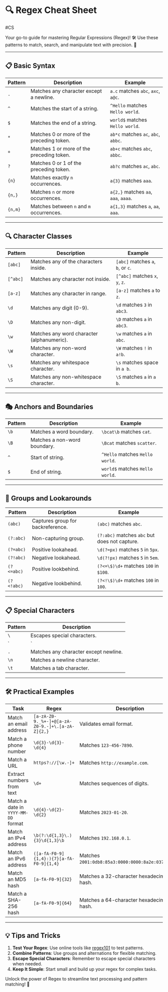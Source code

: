 # 🔍 Regex Cheat Sheet
#CS 

Your go-to guide for mastering Regular Expressions (Regex)! 🛠️ Use these patterns to match, search, and manipulate text with precision. 🎯

---

## 📋 Basic Syntax

| **Pattern**    | **Description**                            | **Example**                          |
|----------------|--------------------------------------------|--------------------------------------|
| `.`            | Matches any character except a newline.    | `a.c` matches `abc`, `axc`, `a@c`.  |
| `^`            | Matches the start of a string.             | `^Hello` matches `Hello world`.     |
| `$`            | Matches the end of a string.               | `world$` matches `Hello world`.     |
| `*`            | Matches 0 or more of the preceding token.  | `ab*c` matches `ac`, `abc`, `abbc`. |
| `+`            | Matches 1 or more of the preceding token.  | `ab+c` matches `abc`, `abbc`.       |
| `?`            | Matches 0 or 1 of the preceding token.     | `ab?c` matches `ac`, `abc`.         |
| `{n}`          | Matches exactly `n` occurrences.           | `a{3}` matches `aaa`.               |
| `{n,}`         | Matches `n` or more occurrences.           | `a{2,}` matches `aa`, `aaa`, `aaaa`.|
| `{n,m}`        | Matches between `n` and `m` occurrences.   | `a{1,3}` matches `a`, `aa`, `aaa`.  |

---

## 🔍 Character Classes

| **Pattern**    | **Description**                            | **Example**                          |
|----------------|--------------------------------------------|--------------------------------------|
| `[abc]`        | Matches any of the characters inside.      | `[abc]` matches `a`, `b`, or `c`.   |
| `[^abc]`       | Matches any character not inside.          | `[^abc]` matches `x`, `y`, `z`.     |
| `[a-z]`        | Matches any character in range.            | `[a-z]` matches `a` to `z`.         |
| `\d`          | Matches any digit (0-9).                   | `\d` matches `3` in `abc3`.        |
| `\D`          | Matches any non-digit.                     | `\D` matches `a` in `abc3`.        |
| `\w`          | Matches any word character (alphanumeric). | `\w` matches `a` in `abc`.         |
| `\W`          | Matches any non-word character.            | `\W` matches `!` in `a!b`.         |
| `\s`          | Matches any whitespace character.          | `\s` matches space in `a b`.       |
| `\S`          | Matches any non-whitespace character.      | `\S` matches `a` in `a b`.         |

---

## 🎭 Anchors and Boundaries

| **Pattern**    | **Description**                            | **Example**                          |
|----------------|--------------------------------------------|--------------------------------------|
| `\b`          | Matches a word boundary.                   | `\bcat\b` matches `cat`.           |
| `\B`          | Matches a non-word boundary.               | `\Bcat` matches `scatter`.         |
| `^`            | Start of string.                          | `^Hello` matches `Hello world`.     |
| `$`            | End of string.                            | `world$` matches `Hello world`.     |

---

## 🔗 Groups and Lookarounds

| **Pattern**    | **Description**                            | **Example**                          |
|----------------|--------------------------------------------|--------------------------------------|
| `(abc)`        | Captures group for backreference.          | `(abc)` matches `abc`.              |
| `(?:abc)`      | Non-capturing group.                       | `(?:abc)` matches `abc` but does not capture. |
| `(?=abc)`      | Positive lookahead.                        | `\d(?=px)` matches `5` in `5px`.    |
| `(?!abc)`      | Negative lookahead.                        | `\d(?!px)` matches `5` in `5em`.    |
| `(?<=abc)`     | Positive lookbehind.                       | `(?<=\$)\d+` matches `100` in `$100`.|
| `(?<!abc)`     | Negative lookbehind.                       | `(?<!\$)\d+` matches `100` in `100`.|

---

## 📋 Special Characters

| **Pattern**    | **Description**                            |
|----------------|--------------------------------------------|
| `\`           | Escapes special characters.                |
| `|`            | OR operator (alternation).                 |
| `.`            | Matches any character except newline.      |
| `\n`          | Matches a newline character.               |
| `\t`          | Matches a tab character.                   |

---

## 🛠️ Practical Examples

| **Task**                            | **Regex**                         | **Description**                                   |
|-------------------------------------|-----------------------------------|-------------------------------------------------|
| Match an email address              | `[a-zA-Z0-9._%+-]+@[a-zA-Z0-9.-]+\.[a-zA-Z]{2,}` | Validates email format.                        |
| Match a phone number                | `\d{3}-\d{3}-\d{4}`             | Matches `123-456-7890`.                        |
| Match a URL                         | `https?://[\w.-]+`               | Matches `http://example.com`.                  |
| Extract numbers from text           | `\d+`                           | Matches sequences of digits.                   |
| Match a date in `YYYY-MM-DD` format | `\d{4}-\d{2}-\d{2}`             | Matches `2023-01-20`.                          |
| Match an IPv4 address               | `\b(?:\d{1,3}\.){3}\d{1,3}\b` | Matches `192.168.0.1`.                         |
| Match an IPv6 address               | `([a-fA-F0-9]{1,4}:){7}[a-fA-F0-9]{1,4}` | Matches `2001:0db8:85a3:0000:0000:8a2e:0370:7334`. |
| Match an MD5 hash                   | `[a-fA-F0-9]{32}`                | Matches a 32-character hexadecimal hash.       |
| Match a SHA-256 hash                | `[a-fA-F0-9]{64}`                | Matches a 64-character hexadecimal hash.       |

---

## 💡 Tips and Tricks

1. **Test Your Regex**: Use online tools like [regex101](https://regex101.com) to test patterns.
2. **Combine Patterns**: Use groups and alternations for flexible matching.
3. **Escape Special Characters**: Remember to escape special characters when needed.
4. **Keep It Simple**: Start small and build up your regex for complex tasks.

Unlock the power of Regex to streamline text processing and pattern matching! 🚀
